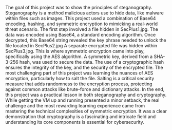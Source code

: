 The goal of this project was to show the principles of steganography. Steganography is a method malicious actors use to hide data, like malware within files such as images. This project used a combination of Base64 encoding, hashing, and symmetric encryption to mimicking a real-world threat scenario.
The first step involved a file hidden in SecPlus1.jpg. The data was encoded using Base64, a standard encoding algorithm. Once decrypted, this Base64 string revealed the key phrase needed to unlock the file located in SecPlus2.jpg
A separate encrypted file was hidden within SecPlus3.jpg. This is where symmetric encryption came into play, specifically using the AES algorithm. A symmetric key, derived from a SHA-3-256 hash, was used to secure the data. The use of a cryptographic hash ensures the integrity of the key, and the security of the encrypted file. The most challenging part of this project was learning the nuances of AES encryption, particularly how to salt the file. Salting is a critical security measure that adds randomness to the encryption process, protecting against common attacks like brute-force and dictionary attacks.
In the end, this project was a practical lesson in both steganography and cryptography. While getting the VM up and running presented a minor setback, the real challenge and the most rewarding learning experience came from mastering the technical complexities of symmetric encryption. It was a clear demonstration that cryptography is a fascinating and intricate field and understanding its core components is essential for cybersecurity.
